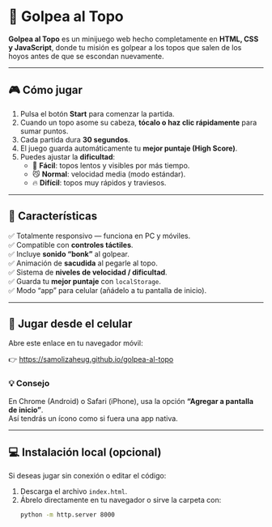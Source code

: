 # 🐹 Golpea al Topo

**Golpea al Topo** es un minijuego web hecho completamente en **HTML, CSS y JavaScript**, donde tu misión es golpear a los topos que salen de los hoyos antes de que se escondan nuevamente.

---

## 🎮 Cómo jugar

1. Pulsa el botón **Start** para comenzar la partida.  
2. Cuando un topo asome su cabeza, **tócalo o haz clic rápidamente** para sumar puntos.  
3. Cada partida dura **30 segundos**.  
4. El juego guarda automáticamente tu **mejor puntaje (High Score)**.  
5. Puedes ajustar la **dificultad**:
   - 🐢 **Fácil**: topos lentos y visibles por más tiempo.  
   - 😼 **Normal**: velocidad media (modo estándar).  
   - 🔥 **Difícil**: topos muy rápidos y traviesos.

---

## 🧠 Características

✅ Totalmente responsivo — funciona en PC y móviles.  
✅ Compatible con **controles táctiles**.  
✅ Incluye **sonido “bonk”** al golpear.  
✅ Animación de **sacudida** al pegarle al topo.  
✅ Sistema de **niveles de velocidad / dificultad**.  
✅ Guarda tu **mejor puntaje** con `localStorage`.  
✅ Modo “app” para celular (añádelo a tu pantalla de inicio).

---

## 📱 Jugar desde el celular

Abre este enlace en tu navegador móvil:

👉 https://samolizaheug.github.io/golpea-al-topo

### 💡 Consejo
En Chrome (Android) o Safari (iPhone), usa la opción **“Agregar a pantalla de inicio”**.  
Así tendrás un ícono como si fuera una app nativa.

---

## 💻 Instalación local (opcional)

Si deseas jugar sin conexión o editar el código:

1. Descarga el archivo `index.html`.
2. Ábrelo directamente en tu navegador o sirve la carpeta con:
   ```bash
   python -m http.server 8000
